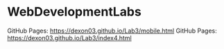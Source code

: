 # WebDevelopmentLabs
GitHub Pages: https://dexon03.github.io/Lab3/mobile.html
GitHub Pages: https://dexon03.github.io/Lab3/index4.html
